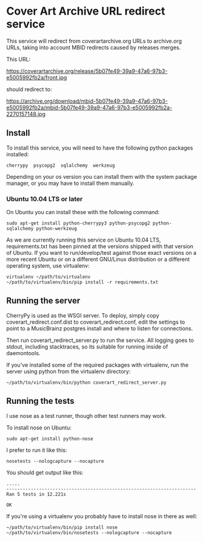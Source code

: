 Cover Art Archive URL redirect service
======================================

This service will redirect from coverartarchive.org URLs to
archive.org URLs, taking into account MBID redirects caused by
releases merges.

This URL:

   https://coverartarchive.org/release/5b07fe49-39a9-47a6-97b3-e5005992fb2a/front.jpg

should redirect to:

   https://archive.org/download/mbid-5b07fe49-39a9-47a6-97b3-e5005992fb2a/mbid-5b07fe49-39a9-47a6-97b3-e5005992fb2a-2270157148.jpg


## Install

To install this service, you will need to have the following python
packages installed:

    cherrypy  psycopg2  sqlalchemy  werkzeug

Depending on your os version you can install them with the system
package manager, or you may have to install them manually.


### Ubuntu 10.04 LTS or later

On Ubuntu you can install these with the following command:

    sudo apt-get install python-cherrypy3 python-psycopg2 python-sqlalchemy python-werkzeug

As we are currently running this service on Ubuntu 10.04 LTS,
requirements.txt has been pinned at the versions shipped with that
version of Ubuntu.  If you want to run/develop/test against those
exact versions on a more recent Ubuntu or on a different GNU/Linux
distribution or a different operating system, use virtualenv:

    virtualenv ~/path/to/virtualenv
    ~/path/to/virtualenv/bin/pip install -r requirements.txt


## Running the server

CherryPy is used as the WSGI server. To deploy, simply copy
coverart_redirect.conf.dist to coverart_redirect.conf, edit the
settings to point to a MusicBrainz postgres install and where to
listen for connections.

Then run coverart_redirect_server.py to run the service. All logging
goes to stdout, including stacktraces, so its suitable for running
inside of daemontools.

If you've installed some of the required packages with virtualenv, run
the server using python from the virtualenv directory:

    ~/path/to/virtualenv/bin/python coverart_redirect_server.py


## Running the tests

I use nose as a test runner, though other test runners may work.

To install nose on Ubuntu:

    sudo apt-get install python-nose

I prefer to run it like this:

    nosetests --nologcapture --nocapture

You should get output like this:

    .....
    ----------------------------------------------------------------------
    Ran 5 tests in 12.221s
    
    OK

If you're using a virtualenv you probably have to install nose in
there as well:

    ~/path/to/virtualenv/bin/pip install nose
    ~/path/to/virtualenv/bin/nosetests --nologcapture --nocapture
